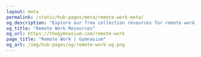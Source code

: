 ```yaml
---
layout: meta
permalink: /static/hub-pages/meta/remote-work-meta/
og_description: "Explore our free collection resources for remote work."
og_title: "Remote Work Resources"
og_url: https://thegymnasium.com/remote-work
page_title: "Remote Work | Gymnasium"
og_art: /img/hub-pages/og/remote-work-og.png
---
```

